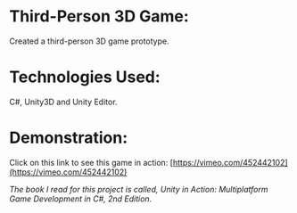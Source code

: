 # Third-Person 3D Game:
Created a third-person 3D game prototype.

# Technologies Used:
C#, Unity3D and Unity Editor.

# Demonstration:
Click on this link to see this game in action: [https://vimeo.com/452442102](https://vimeo.com/452442102)


*The book I read for this project is called, Unity in Action: Multiplatform Game Development in C#, 2nd Edition.*
